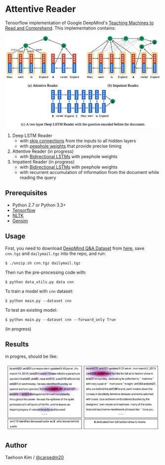 Attentive Reader
================

Tensorflow implementation of Google DeepMind's [Teaching Machines to Read and Comprehend](http://arxiv.org/pdf/1506.03340v3.pdf). This implementation contains:

![models](./assets/models.png)

1. Deep LSTM Reader
    - with [skip connections](http://arxiv.org/pdf/1308.0850.pdf) from the inputs to all hidden layers
    - with [peephole weights](http://www.jmlr.org/papers/volume3/gers02a/gers02a.pdf) that provide precise timing
2. Attentive Reader (in progress)
    - with [Bidirectional LSTMs](http://www.cs.toronto.edu/~graves/nn_2005.pdf) with peephole weights
3. Impatient Reader (in progress)
    - with [Bidirectional LSTMs](http://www.cs.toronto.edu/~graves/nn_2005.pdf) with peephole weights
    - with recurrent accumulation of information from the document while reading the query


Prerequisites
-------------

- Python 2.7 or Python 3.3+
- [Tensorflow](https://www.tensorflow.org/)
- [NLTK](http://www.nltk.org/)
- [Gensim](https://radimrehurek.com/gensim/index.html)


Usage
-----

First, you need to download [DeepMind Q&A Dataset](https://github.com/deepmind/rc-data) from [here](http://cs.nyu.edu/~kcho/DMQA/), save `cnn.tgz` and `dailymail.tgz` into the repo, and run:

    $ ./unzip.sh cnn.tgz dailymail.tgz

Then run the pre-processing code with:

    $ python data_utils.py data cnn

To train a model with `cnn` dataset:

    $ python main.py --dataset cnn

To test an existing model:

    $ python main.py --dataset cnn --forward_only True

(in progress)


Results
-------

in progres, should be like:

![result_from_paper](./assets/result_from_paper.png)


Author
------

Taehoon Kim / [@carpedm20](http://carpedm20.github.io/)
